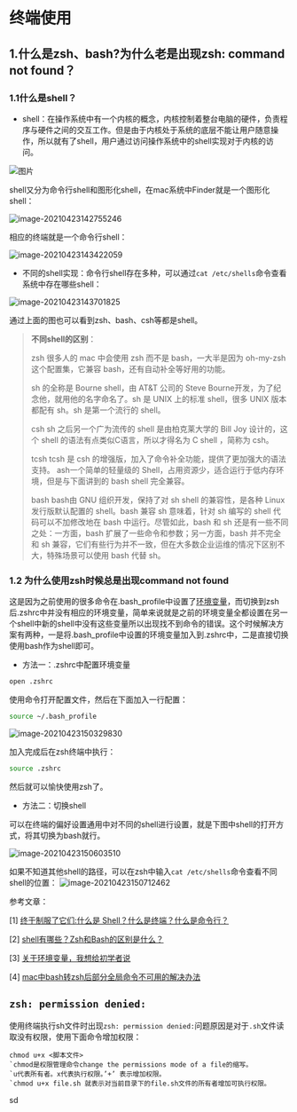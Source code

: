 

# 终端使用

## 1.什么是zsh、bash?为什么老是出现zsh: command not found？

### 1.1什么是shell？

- shell：在操作系统中有一个内核的概念，内核控制着整台电脑的硬件，负责程序与硬件之间的交互工作。但是由于内核处于系统的底层不能让用户随意操作，所以就有了shell，用户通过访问操作系统中的shell实现对于内核的访问。

![图片](640.png)

shell又分为命令行shell和图形化shell，在mac系统中Finder就是一个图形化shell：

![image-20210423142755246](image-20210423142755246.png)

相应的终端就是一个命令行shell：

![image-20210423143422059](image-20210423143422059.png)

- 不同的shell实现：命令行shell存在多种，可以通过`cat /etc/shells`命令查看系统中存在哪些shell：

![image-20210423143701825](image-20210423143701825.png)

通过上面的图也可以看到zsh、bash、csh等都是shell。

> **不同shell的区别**：
>
> zsh
> 很多人的 mac 中会使用 zsh 而不是 bash，一大半是因为 oh-my-zsh 这个配置集，它兼容 bash，还有自动补全等好用的功能。
>
> sh 的全称是 Bourne shell，由 AT&T 公司的 Steve Bourne开发，为了纪念他，就用他的名字命名了。sh 是 UNIX 上的标准 shell，很多 UNIX 版本都配有 sh。sh 是第一个流行的 shell。
>
> csh
> sh 之后另一个广为流传的 shell 是由柏克莱大学的 Bill Joy 设计的，这个 shell 的语法有点类似C语言，所以才得名为 C shell ，简称为 csh。
>
> tcsh
> tcsh 是 csh 的增强版，加入了命令补全功能，提供了更加强大的语法支持。
> ash一个简单的轻量级的 Shell，占用资源少，适合运行于低内存环境，但是与下面讲到的 bash shell 完全兼容。
>
> bash
> bash由 GNU 组织开发，保持了对 sh shell 的兼容性，是各种 Linux 发行版默认配置的 shell。bash 兼容 sh 意味着，针对 sh 编写的 shell 代码可以不加修改地在 bash 中运行。尽管如此，bash 和 sh 还是有一些不同之处：一方面，bash 扩展了一些命令和参数；另一方面，bash 并不完全和 sh 兼容，它们有些行为并不一致，但在大多数企业运维的情况下区别不大，特殊场景可以使用 bash 代替 sh。

### 1.2 为什么使用zsh时候总是出现command not found

这是因为之前使用的很多命令在.bash_profile中设置了[环境变量](https://zhuanlan.zhihu.com/p/57229931)，而切换到zsh后.zshrc中并没有相应的环境变量，简单来说就是之前的环境变量全都设置在另一个shell中新的shell中没有这些变量所以出现找不到命令的错误。这个时候解决方案有两种，一是将.bash_profile中设置的环境变量加入到.zshrc中，二是直接切换使用bash作为shell即可。

- 方法一：.zshrc中配置环境变量

```sh
open .zshrc
```

使用命令打开配置文件，然后在下面加入一行配置：

```sh
source ~/.bash_profile
```

![image-20210423150329830](image-20210423150329830.png)

加入完成后在zsh终端中执行：

```sh
source .zshrc
```

然后就可以愉快使用zsh了。

- 方法二：切换shell

可以在终端的偏好设置通用中对不同的shell进行设置，就是下图中shell的打开方式，将其切换为bash就行。

![image-20210423150603510](image-20210423150603510.png)

如果不知道其他shell的路径，可以在zsh中输入`cat /etc/shells`命令查看不同shell的位置：
![image-20210423150712462](image-20210423150712462.png)

参考文章：

[1] [终于制服了它们:什么是 Shell？什么是终端？什么是命令行？](https://mp.weixin.qq.com/s/J9fN-ND4Do9cEpL5lqdarA)

[2] [shell有哪些？Zsh和Bash的区别是什么？](https://www.jianshu.com/p/a891af6f87e0)

[3] [关于环境变量，我想给初学者说](https://zhuanlan.zhihu.com/p/57229931)

[4] [mac中bash转zsh后部分全局命令不可用的解决办法](https://blog.csdn.net/weixin_45419138/article/details/105004384)

## ``zsh: permission denied:``

使用终端执行sh文件时出现``zsh: permission denied:``问题原因是对于``.sh``文件读取没有权限，使用下面命令增加权限：

```shell
chmod u+x <脚本文件>
`chmod是权限管理命令change the permissions mode of a file的缩写。
`u代表所有者。x代表执行权限。’+’ 表示增加权限。
`chmod u+x file.sh 就表示对当前目录下的file.sh文件的所有者增加可执行权限。
```







sd

